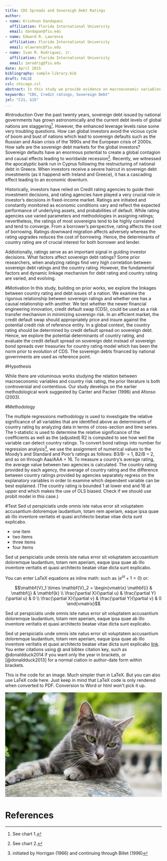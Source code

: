 ```yaml
---
title: CDS Spreads and Sovereigh Debt Ratings
author:
- name: Krishnan Dandapani
  affiliation: Florida International University
  email: dandapan@fiu.edu
- name: Edward R. Lawrence
  affiliation: Florida International University
  email: elawrenc@fiu.edu
- name: Ivan M. Rodriguez, Jr.
  affiliation: Florida International University
  email: imrodrig@fiu.edu
date: April 2015
bibliography: sample-library.bib
draft: FALSE
csl: chicago.csl
abstract: In this study we provide evidence on macroeconomic variables to determine country rating, namely, GDP per capita, external debt as a percentage of export, the level of economic development, default history, real growth rate and inflation rate. Another major contribution of this study is the analysis of the use of CDS to neutralize sovereign debt.  Our results, using historic and time series data, could validate the use of credit default spread on sovereign debt which is superior to sovereign bond spread in determining country risk.  This could lead to new studies incorporating CDS in determining country risk.
keywords: "CDS, Credit ratings, Sovereign Debt"
jel: "C21, G15"
...
```


#Introduction
Over the past twenty years, sovereign debt issued by national governments has grown astronomically and the current debt levels of global nations are staggering[^1]. However, the enhanced leverage levels raise some very troubling questions.  How can global investors avoid the vicious cycle of boom and bust of nations which lead to sovereign defaults such as the Russian and Asian crisis of the 1990s and the European crisis of 2000s.  How safe are the sovereign debt markets for the global investors?    Sovereign defaults have an enormous potential to create a global contagion and causal effects leading to worldwide recession[^2]. Recently, we witnessed the apocalyptic bank run in Cyprus following the restructuring of national debt in Greece.  When investors receive a severe haircut in sovereign debt investments (as it happend with Ireland and Greece), it has a cascading effect leading to an economic downturn.

[^1]: See chart 1.
[^2]: See chart 2.

Historically, investors have relied on Credit rating agencies to guide their investment decisions, and rating agencies have played a very crucial role in investor’s decisions in fixed-income market.  Ratings are initiated and constantly monitored as economic conditions vary and reflect the expected performance of underlying assets, and probabilities of default. While rating agencies use varied parameters and methodologies in assigning ratings; nevertheless, the ratings of most sovereigns tend to be highly correlated and tend to converge.  From a borrower’s perspective, rating affects the cost of borrowing.  Ratings downward migration affects adversely whereas the rating upgrades reduces the cost of borrowing. Hence, the determinants of country rating are of crucial interest for both borrower and lender.  

Addiotionally, ratings serve as an important signal in guiding investor decisions. What factors affect sovereign debt ratings?  Some prior researchers, when analyzing ratings find very high correlation between sovereign debt ratings and the country rating. However, the fundamental factors and dynamic linkage mechanism for debt rating and country rating are varied, and evolving.   

#Motivation
In this study, building on prior works, we explore the linkages between country rating and debt issues of a nation.  We examine the rigorous relationship between sovereign ratings and whether one has a causal relationship with another. We test whether the newer financial engineering innovation, credit default swap (CDS), could be used as a risk transfer mechanism in minimizing sovereign risk.  In an efficient market, the credit default swap should appropriately price and insure against the potential credit risk of reference entity.  In a global context, the country rating should be determined by credit default spread on sovereign debt.  Hence,   we explore the potential determinants of country rating, and evaluate the credit default spread on sovereign debt instead of sovereign bond spreads over treasuries for country rating model which has been the norm prior to evolution of CDS.   The sovereign debts financed by national governments are used as reference point.
   
#Hypothesis

While there are voluminous works studying the relation between macroeconomic variables and country risk rating, the prior literature is both controversial and contentious. Our study develops on the earlier methodological work suggested by Canter and Packer (1996) and Afonso (2003).  

#Methodology 

The multiple regressions methodology is used to investigate the relative significance of all variables that are identified above as determinants of country rating by analyzing data in terms of cross-section and time series. The t-statistic is used to determine the relative significance of the coefficients as well as the (adjusted) R2 is computed to see how well the variable can detect country ratings. To convert bond ratings into number for regression analysis[^3], we use the assignment of numerical values to the Moody’s and Standard and Poor’s ratings as follows: B3/B- = 1, B2/B = 2, and so on through Aaa/AAA = 16. To measure a country’s average rating, the average value between two agencies is calculated. The country rating provided by each agency, the average of country rating and the difference between country ratings provided by agencies separately regress on the explanatory variables in order to examine which dependent variable can be best explained. (The country rating is bounded 1 at lower end and 16 at upper end which makes the use of OLS biased. Check if we should use probit model in this case.)

[^3]: initiated by Horrigan (1966) and continuing through Billet (1996)

#Test
Sed ut perspiciatis unde omnis iste natus error sit voluptatem accusantium doloremque laudantium, totam rem aperiam, eaque  ipsa quae ab illo inventore veritatis et quasi architecto beatae vitae dicta sunt explicabo.

- one item
- two items
- three items
- four items

Sed ut perspiciatis unde omnis iste natus error sit voluptatem accusantium doloremque laudantium, totam rem aperiam, eaque  ipsa quae ab illo inventore veritatis et quasi architecto beatae vitae dicta sunt explicabo.

You can enter LaTeX equations as inline math: such as $({e}^{i\pi }+1=0)$ or:

$$\mathbf{V}_1 \times \mathbf{V}_2 =  \begin{vmatrix}
\mathbf{i} & \mathbf{j} & \mathbf{k} \\
\frac{\partial X}{\partial u} &  \frac{\partial Y}{\partial u} & 0 \\
\frac{\partial X}{\partial v} &  \frac{\partial Y}{\partial v} & 0
\end{vmatrix}$$

Sed ut perspiciatis unde omnis iste natus error sit voluptatem accusantium doloremque laudantium, totam rem aperiam, eaque  ipsa quae ab illo inventore veritatis et quasi architecto beatae vitae dicta sunt explicabo.

Sed ut perspiciatis unde omnis iste natus error sit voluptatem accusantium doloremque laudantium, totam rem aperiam, eaque  ipsa quae ab illo inventore veritatis et quasi architecto beatae vitae dicta sunt explicabo [link](http://www.http://daringfireball.net). You enter citations using @ and bibtex citation key, such as @donaldduck2014 if you want only the year in brackets, or [@donaldduck2013] for a normal ciation in author-date form within brackets. 

This is the code for an image. Much simpler than in LaTeX. But you can also use LaTeX code here. Just keep in mind that LaTeX code is only rendered when converted to PDF. Conversion to Word or html won't pick it up.

![image caption](sample-image.jpg "beautiful cat")

# References

